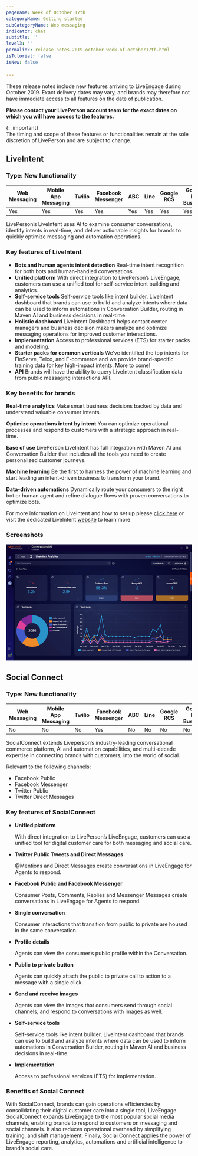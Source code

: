 ```yaml
---
pagename: Week of October 17th
categoryName: Getting started
subCategoryName: Web messaging
indicator: chat
subtitle: ''
level3: ''
permalink: release-notes-2019-october-week-of-october17th.html
isTutorial: false
isNew: false

---
```

These release notes include new features arriving to LiveEngage during October 2019. Exact delivery dates may vary, and brands may therefore not have immediate access to all features on the date of publication.

**Please contact your LivePerson account team for the exact dates on which you will have access to the features.**

{: .important}  
The timing and scope of these features or functionalities remain at the sole discretion of LivePerson and are subject to change.

## LiveIntent

### Type: New functionality

<div class="tablecontainer">

<table class="releasenotes">

<thead>

<tr class="categoryrow">

<th>Web Messaging</th>

<th>Mobile App Messaging</th>

<th>Twilio</th>

<th>Facebook Messenger</th>

<th>ABC</th>

<th>Line</th>

<th>Google RCS</th>

<th>Google My Business</th>

<th>WhatsApp Business</th>

<th>CM</th>

<th>WeChat</th>

<th>Chat</th>

</tr>

</thead>

<tbody>

<tr>

<td>Yes</td>

<td>Yes</td>

<td>Yes</td>

<td>Yes</td>

<td>Yes</td>

<td>Yes</td>

<td>Yes</td>

<td>Yes</td>

<td>Yes</td>

<td>Yes</td>

<td>Yes</td>

<td>No</td>

</tr>

</tbody>

</table>

</div>

LivePerson’s LiveIntent uses AI to examine consumer conversations, identify intents in real-time, and deliver actionable insights for brands to quickly optimize messaging and automation operations.

### Key features of LiveIntent

* **Bots and human agents intent detection**
  Real-time intent recognition for both bots and human-handled conversations.
* **Unified platform**
  With direct integration to LivePerson’s LiveEngage, customers can use a unified tool for self-service intent building and analytics.
* **Self-service tools**
  Self-service tools like intent builder, LiveIntent dashboard that brands can use to build and analyze intents where data can be used to inform automations in Conversation Builder, routing in Maven AI and business decisions in real-time.
* **Holistic dashboard**
  LiveIntent Dashboard helps contact center managers and business decision makers analyze and optimize messaging operations for improved customer interactions.
* **Implementation**
  Access to professional services (ETS) for starter packs and modeling.
* **Starter packs for common verticals**
  We’ve identified the top intents for FinServe, Telco, and E-commerce and we provide brand-specific training data for key high-impact intents. More to come!
* **API**
  Brands will have the ability to query LiveIntent classification data from public messaging interactions API.

### Key benefits for brands

**Real-time analytics**
Make smart business decisions backed by data and understand valuable consumer intents.

**Optimize operations intent by intent**
You can optimize operational processes and respond to customers with a strategic approach in real- time.

**Ease of use**
LivePerson LiveIntent has full integration with Maven AI and Conversation Builder that includes all the tools you need to create personalized customer journeys.

**Machine learning**
Be the first to harness the power of machine learning and start leading an intent-driven business to transform your brand.

**Data-driven automations**
Dynamically route your consumers to the right bot or human agent and refine dialogue flows with proven conversations to optimize bots.

For more information on LiveIntent and how to set up please [click here](https://developers.liveperson.com/liveintent-overview.html#getting-started) or visit the dedicated LiveIntent [website](https://www.liveperson.com/products/liveintent/) to learn more

### Screenshots

![](img/liveintent_dashboard-section-1.png)

## Social Connect

### Type: New functionality

<div class="tablecontainer">

<table class="releasenotes">

<thead>

<tr class="categoryrow">

<th>Web Messaging</th>

<th>Mobile App Messaging</th>

<th>Twilio</th>

<th>Facebook Messenger</th>

<th>ABC</th>

<th>Line</th>

<th>Google RCS</th>

<th>Google My Business</th>

<th>WhatsApp Business</th>

<th>CM</th>

<th>WeChat</th>

<th>Chat</th>

</tr>

</thead>

<tbody>

<tr>

<td>No</td>

<td>No</td>

<td>No</td>

<td>Yes</td>

<td>No</td>

<td>No</td>

<td>No</td>

<td>No</td>

<td>No</td>

<td>No</td>

<td>No</td>

<td>No</td>

</tr>

</tbody>

</table>

</div>

SocialConnect extends Liveperson’s industry-leading conversational commerce platform, AI and automation capabilities, and multi-decade expertise in connecting brands with customers, into the world of social.

Relevant to the following channels:

* Facebook Public
* Facebook Messenger
* Twitter Public
* Twitter Direct Messages

### Key features of SocialConnect

* **Unified platform**

  With direct integration to LivePerson’s LiveEngage, customers can use a unified tool for digital customer care for both messaging and social care.
* **Twitter Public Tweets and Direct Messages**

  @Mentions and Direct Messages create conversations in LiveEngage for Agents to respond.
* **Facebook Public and Facebook Messenger**

  Consumer Posts, Comments, Replies and Messenger Messages create conversations in LiveEngage for Agents to respond.
* **Single conversation**

  Consumer interactions that transition from public to private are housed in the same conversation.
* **Profile details**

  Agents can view the consumer’s public profile within the Conversation.
* **Public to private button**

  Agents can quickly attach the public to private call to action to a message with a single click.
* **Send and receive images**

  Agents can view the images that consumers send through social channels, and respond to conversations with images as well.
* **Self-service tools**

  Self-service tools like intent builder, LiveIntent dashboard that brands can use to build and analyze intents where data can be used to inform automations in Conversation Builder, routing in Maven AI and business decisions in real-time.
* **Implementation**

  Access to professional services (ETS) for implementation.

### Benefits of Social Connect

With SocialConnect, brands can gain operations efficiencies by consolidating their digital customer care into a single tool, LiveEngage. SocialConnect expands LiveEngage to the most popular social media channels, enabling brands to respond to customers on messaging and social channels. It also reduces operational overhead by simplifying training, and shift management. Finally, Social Connect applies the power of LiveEngage reporting, analytics, automations and artificial intelligence to brand’s social care.